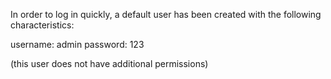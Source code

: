 In order to log in quickly, a default user has been created with the following characteristics:

username: admin
password: 123

(this user does not have additional permissions)
